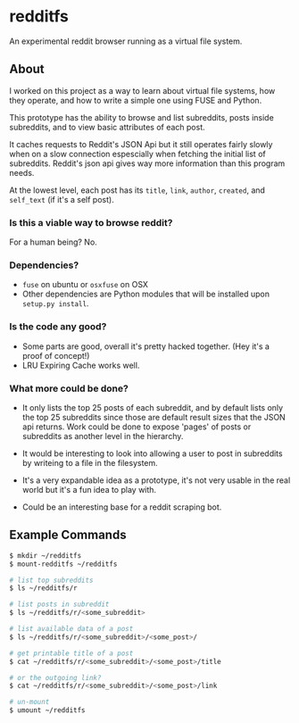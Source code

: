 # redditfs

An experimental reddit browser running as a virtual file system.

## About

I worked on this project as a way to learn about virtual file systems, how they operate, and how to write a simple
one using FUSE and Python.

This prototype has the ability to browse and list subreddits, posts inside subreddits, and to view basic attributes of
each post.

It caches requests to Reddit's JSON Api but it still operates fairly slowly when on a slow connection espescially when
fetching the initial list of subreddits. Reddit's json api gives way more information than this program needs.

At the lowest level, each post has its `title`, `link`, `author`, `created`, and `self_text` (if it's a self post).

### Is this a viable way to browse reddit?
For a human being? No.

### Dependencies?
- `fuse` on ubuntu or `osxfuse` on OSX
- Other dependencies are Python modules that will be installed upon `setup.py install`.

### Is the code any good?
- Some parts are good, overall it's pretty hacked together. (Hey it's a proof of concept!)
- LRU Expiring Cache works well.

### What more could be done?

- It only lists the top 25 posts of each subreddit, and by default lists only the top 25 subreddits since those are default
    result sizes that the JSON api returns. Work could be done to expose 'pages' of posts or subreddits as another level
    in the hierarchy.

- It would be interesting to look into allowing a user to post in subreddits by writeing to a file in the filesystem.

- It's a very expandable idea as a prototype, it's not very usable in the real world but it's a fun idea to play with.

- Could be an interesting base for a reddit scraping bot.

## Example Commands
```bash
$ mkdir ~/redditfs
$ mount-redditfs ~/redditfs

# list top subreddits
$ ls ~/redditfs/r

# list posts in subreddit
$ ls ~/redditfs/r/<some_subreddit>

# list available data of a post
$ ls ~/redditfs/r/<some_subreddit>/<some_post>/

# get printable title of a post
$ cat ~/redditfs/r/<some_subreddit>/<some_post>/title

# or the outgoing link?
$ cat ~/redditfs/r/<some_subreddit>/<some_post>/link

# un-mount
$ umount ~/redditfs
```